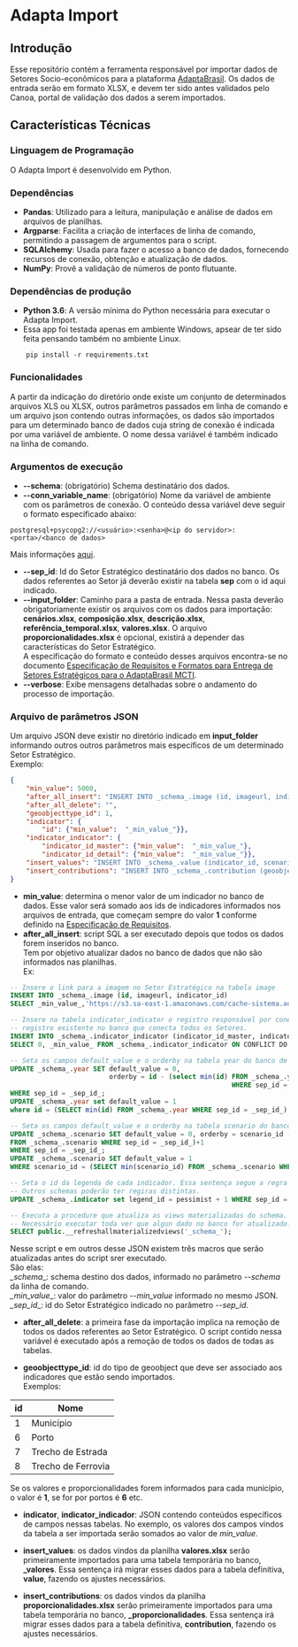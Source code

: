 # Adapta Import

## Introdução

Esse repositório contém a ferramenta responsável por importar dados de Setores Socio-econômicos para a plataforma [AdaptaBrasil](https://sistema.adaptabrasil.mcti.gov.br/).
Os dados de entrada serão em formato XLSX, e devem ter sido antes validados pelo Canoa, portal de validação dos dados a serem importados.

## Características Técnicas

### Linguagem de Programação
O Adapta Import é desenvolvido em Python.

### Dependências
- **Pandas**: Utilizado para a leitura, manipulação e análise de dados em arquivos de planilhas.
- **Argparse**: Facilita a criação de interfaces de linha de comando, permitindo a passagem de argumentos para o script.
- **SQLAlchemy**: Usada para fazer o acesso a banco de dados, fornecendo recursos de conexão, obtenção e atualização de dados.
- **NumPy**: Provê a validação de números de ponto flutuante.

### Dependências de produção
- **Python 3.6**: A versão mínima do Python necessária para executar o Adapta Import.
- Essa app foi testada apenas em ambiente Windows, apsear de ter sido feita pensando também no ambiente Linux.

```shell
    pip install -r requirements.txt
```

### Funcionalidades
A partir da indicação do diretório onde existe um conjunto de determinados arquivos XLS ou XLSX, 
outros parâmetros passados em linha de comando e um arquivo json contendo outras informações, os dados são importados 
para um determinado banco de dados cuja string de conexão é indicada por uma variável de ambiente. 
O nome dessa variável é também indicado na linha de comando.

### Argumentos de execução
- **--schema**: (obrigatório) Schema destinatário dos dados.
- **--conn_variable_name**: (obrigatório) Nome da variável de ambiente com os parâmetros de conexão. O conteúdo dessa variável deve
seguir o formato especificado abaixo:
```
postgresql+psycopg2://<usuário>:<senha>@<ip do servidor>:<porta>/<banco de dados>
```
Mais informações [aqui](https://www.geeksforgeeks.org/connecting-postgresql-with-sqlalchemy-in-python/).

- **--sep_id**: Id do Setor Estratégico destinatário dos dados no banco. Os dados referentes ao Setor já deverão existir na tabela **sep** com o id aqui indicado.
- **--input_folder**: Caminho para a pasta de entrada. Nessa pasta deverão obrigatoriamente existir os arquivos com os dados para importação:
**cenários.xlsx**, **composição.xlsx**, **descrição.xlsx**, **referência_temporal.xlsx**, **valores.xlsx**. 
O arquivo **proporcionalidades.xlsx** é opcional, existirá a depender das características do Setor Estratégico.  
A especificação do formato e conteúdo desses arquivos encontra-se no documento [Especificação de Requisitos e Formatos para Entrega de Setores Estratégicos para o AdaptaBrasil MCTI](https://docs.google.com/document/d/1ZYOQricIqeNkZ3XnLoSXp-lKle9V1UTb-acASZtAa4E/edit?tab=t.0).
- **--verbose**: Exibe mensagens detalhadas sobre o andamento do processo de importação.

### Arquivo de parâmetros JSON
Um arquivo JSON deve existir no diretório indicado em **input_folder** informando outros outros parâmetros 
mais específicos de um determinado Setor Estratégico.  
Exemplo:  
```JSON
{
	"min_value": 5000,
	"after_all_insert": "INSERT INTO _schema_.image (id, imageurl, indicator_id) \nselect _min_value_,'https://s3.sa-east-1.amazonaws.com/cache-sistema.adaptabrasil.mcti.gov.br/imagens/201.svg', _min_value_ ON CONFLICT DO NOTHING; \nINSERT INTO _schema_.indicator_indicator (indicator_id_master, indicator_id_detail)\nSELECT 0, _min_value_ FROM _schema_.indicator_indicator ON CONFLICT DO NOTHING;\nupdate _schema_.year set default_value = 0,orderby = id - (select min(id) from _schema_.year where sep_id = _sep_id_)+1  where sep_id = _sep_id_;\nupdate _schema_.year set default_value = 1 where id = (select min(id) from _schema_.year where sep_id = _sep_id_) and sep_id = _sep_id_;\nupdate _schema_.scenario set default_value = 0,orderby = scenario_id - (select min(scenario_id) from _schema_.scenario where sep_id = _sep_id_)+1  where sep_id = _sep_id_;\nupdate _schema_.scenario set default_value = 1 where scenario_id = (select min(scenario_id) from _schema_.scenario where sep_id = _sep_id_) and sep_id = _sep_id_;\nupdate _schema_.\"indicator\" set legend_id = pessimist + 1 where sep_id = _sep_id_;\nSELECT public.\"__refreshallmaterializedviews\"('_schema_');\n",
	"after_all_delete": "",
	"geoobjecttype_id": 1,
	"indicator": {
		"id": {"min_value":  "_min_value_"}},
	"indicator_indicator": {
		"indicator_id_master": {"min_value":  "_min_value_"},
		"indicator_id_detail": {"min_value":  "_min_value_"}},
	"insert_values": "INSERT INTO _schema_.value (indicator_id, scenario_id, geoobject_id, year, value)\nSELECT NULLIF(indicator_id, '')::int+_min_value_-1,scenario_id,g.id,\"year\"::int,value\nFROM _schema_._valores v\nINNER JOIN _schema_.geoobject g\nON v.geocod::int  = g.geocod::int AND geoobjecttype_id = '_geoobjecttype_id_'\nLEFT JOIN _schema_.scenario s\nON COALESCE(s.symbol,'') = COALESCE(v.scenario,'') AND sep_id = _sep_id_\nORDER BY 1\n",
	"insert_contributions": "INSERT INTO _schema_.contribution (geoobject_id, master_indicator_id, detail_indicator_id, master_scenario_id, detail_scenario_id, master_year, detail_year, value) \nSELECT g.id,master_indicator_id::int+_min_value_-1,detail_indicator_id::int+_min_value_-1,s1.scenario_id,s2.scenario_id,master_year::int,detail_year::int ,value\nFROM _schema_._proporcionalidades p\nINNER JOIN _schema_.geoobject g\nON p.geocod::int  = g.geocod::int AND geoobjecttype_id = _geoobjecttype_id_\nLEFT JOIN _schema_.scenario s1\nON COALESCE(s1.symbol,'') = COALESCE(p.master_scenario_id,'') AND s1.sep_id = _sep_id_\nLEFT JOIN _schema_.scenario s2\nON COALESCE(s2.symbol,'') = COALESCE(p.detail_scenario_id,'') AND s2.sep_id = _sep_id_\nORDER BY 1\n"
}
```

- **min_value**: determina o menor valor de um indicador no banco de dados. Esse valor será somado aos ids
de indicadores informados nos arquivos de entrada, que começam sempre do valor **1** conforme definido na [Especificação de Requisitos](https://docs.google.com/document/d/1ZYOQricIqeNkZ3XnLoSXp-lKle9V1UTb-acASZtAa4E/edit?tab=t.0).
- **after_all_insert**: script SQL a ser executado depois que todos os dados forem inseridos no banco.  
Tem por objetivo atualizar dados no banco de dados que não são informados nas planilhas.   
Ex:
```sql
-- Insere o link para a imagem no Setor Estratégico na tabela image
INSERT INTO _schema_.image (id, imageurl, indicator_id)   
SELECT _min_value_,'https://s3.sa-east-1.amazonaws.com/cache-sistema.adaptabrasil.mcti.gov.br/imagens/201.svg', _min_value_ ON CONFLICT DO NOTHING;

-- Insere na tabela indicator_indicator o registro responsável por conectar o indicador de nível 1 com o
-- registro existente no banco que conecta todos os Setores.
INSERT INTO _schema_.indicator_indicator (indicator_id_master, indicator_id_detail)  
SELECT 0, _min_value_ FROM _schema_.indicator_indicator ON CONFLICT DO NOTHING;

-- Seta os campos default_value e o orderby na tabela year do banco de dados 
UPDATE _schema_.year SET default_value = 0,
                         orderby = id - (select min(id) FROM _schema_.year 
                                                        WHERE sep_id = _sep_id_)+1  
WHERE sep_id = _sep_id_;
UPDATE _schema_.year set default_value = 1 
where id = (SELECT min(id) FROM _schema_.year WHERE sep_id = _sep_id_) AND sep_id = _sep_id_;  

-- Seta os campos default_value e o orderby na tabela scenario do banco de dados 
UPDATE _schema_.scenario SET default_value = 0, orderby = scenario_id - (SELECT min(scenario_id) 
FROM _schema_.scenario WHERE sep_id = _sep_id_)+1 
WHERE sep_id = _sep_id_;  
UPDATE _schema_.scenario SET default_value = 1 
WHERE scenario_id = (SELECT min(scenario_id) FROM _schema_.scenario WHERE sep_id = _sep_id_) AND sep_id = _sep_id_; 

-- Seta o id da legenda de cada indicador. Essa sentença segue a regra usada até hoje no schema adaptabrasil. 
-- Outros schemas poderão ter regiras distintas.
UPDATE _schema_.indicator set legend_id = pessimist + 1 WHERE sep_id = _sep_id_;

-- Executa a procedure que atualiza as views materializadas do schema. 
-- Necessário executar toda ver que algun dado no banco for atualizado.
SELECT public.__refreshallmaterializedviews('_schema_');
```
Nesse script e em outros desse JSON existem três macros que serão atualizadas antes do script srer executado.  
São elas:  
_\_schema__: schema destino dos dados, informado no parâmetro *--schema* da linha de comando.  
_\_min_value__: valor do parâmetro *--min_value* informado no mesmo JSON.  
_\_sep_id__: id do Setor Estratégico indicado no parâmetro *--sep_id*.

- **after_all_delete**: a primeira fase da importação implica na remoção de todos os dados referentes ao 
Setor Estratégico. O script contido nessa variável é executado após a remoção de todos os dados de todas as tabelas.

- **geoobjecttype_id**: id do tipo de geoobject que deve ser associado aos indicadores que estão sendo importados.  
Exemplos:

| id  | Nome               |
|-----|--------------------|
| 1   | Município          |
| 6   | Porto              |
| 7   | Trecho de Estrada  |
| 8   | Trecho de Ferrovia |

Se os valores e proporcionalidades forem informados para cada município, o valor é **1**, se for por portos é **6** etc.

- **indicator**, **indicator_indicador**: JSON contendo conteúdos específicos de campos nessas tabelas. 
No exemplo, os valores dos campos vindos da tabela a ser importada serão somados ao valor de *min_value*.

- **insert_values**: os dados vindos da planilha **valores.xlsx** serão primeiramente importados para uma tabela
temporária no banco, **_valores**. Essa sentença irá migrar esses dados para a tabela definitiva, **value**, 
fazendo os ajustes necessários.

- **insert_contributions**: os dados vindos da planilha **proporcionalidades.xlsx** serão primeiramente importados para uma tabela
temporária no banco, **_proporcionalidades**. Essa sentença irá migrar esses dados para a tabela definitiva, **contribution**, 
fazendo os ajustes necessários.
